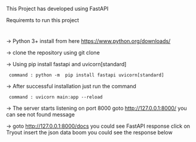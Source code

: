 This Project has developed using FastAPI

Requiremts to run this project
#
  -> Python 3+ install from here https://www.python.org/downloads/

  -> clone the repository using git clone

  -> Using pip install fastapi and uvicorn[standard] 

     command : python -m  pip install fastapi uvicorn[standard]
  -> After successful installation just run the command 

     command : uvicorn main:app --reload
  -> The server starts listening on port 8000 goto http://127.0.0.1:8000/ you can see not found message 

  -> goto http://127.0.0.1:8000/docs you could see FastAPI response click on Tryout insert the json data boom you could see the response below
  


